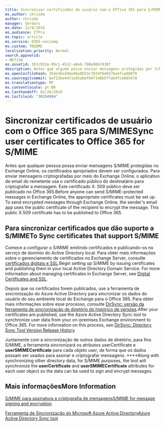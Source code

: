 ```yaml
---
title: Sincronizar certificados de usuário com o Office 365 para S/MIME
ms.author: chrisda
author: chrisda
manager: Serdars
ms.date: 12/9/2016
ms.audience: ITPro
ms.topic: article
ms.service: O365-seccomp
ms.custom: TN2DMC
localization_priority: Normal
search.appverid:
- MET150
ms.assetid: 351c932e-99c1-4512-a6e8-788e90b7838f
description: Antes que alguém possa enviar mensagens protegidas por S/MIME, os certificados adequados deverão ser configurados. Para enviar mensagens criptografadas por meio do Exchange Online, o programa de email do destinatário usa o certificado público do destinatário para criptografar a mensagem. Este certificado X.509 público deve ser publicado no Office 365.
ms.openlocfilehash: 35de3ba34be48a8553c7034f646576e4fca8b870
ms.sourcegitcommit: baf23be44f1ed5abbf84f140b5ffa64fce605478
ms.translationtype: MT
ms.contentlocale: pt-BR
ms.lasthandoff: 02/26/2019
ms.locfileid: "30294994"
---
```

# <a name="sync-user-certificates-to-office-365-for-smime"></a><span data-ttu-id="3b167-105">Sincronizar certificados de usuário com o Office 365 para S/MIME</span><span class="sxs-lookup"><span data-stu-id="3b167-105">Sync user certificates to Office 365 for S/MIME</span></span>

<span data-ttu-id="3b167-p102">Antes que qualquer pessoa possa enviar mensagens S/MIME protegidas no Exchange Online, os certificados apropriados devem ser configurados. Para enviar mensagens criptografadas por meio do Exchange Online, o aplicativo de email do remetente usa o certificado público do destinatário para criptografar a mensagem. Este certificado X. 509 público deve ser publicado no Office 365.</span><span class="sxs-lookup"><span data-stu-id="3b167-p102">Before anyone can send S/MIME-protected messages in Exchange Online, the appropriate certificates must be set up. To send encrypted messages through Exchange Online, the sender's email app uses the public certificate of the recipient to encrypt the message. This public X.509 certificate has to be published to Office 365.</span></span>

## <a name="to-sync-certificates-that-support-smime"></a><span data-ttu-id="3b167-109">Para sincronizar certificados que dão suporte a S/MIME</span><span class="sxs-lookup"><span data-stu-id="3b167-109">To Sync certificates that support S/MIME</span></span>

<span data-ttu-id="3b167-p103">Comece a configurar o S/MIME emitindo certificados e publicando-os no serviço de domínio do Active Directory local. Para obter mais informações sobre o gerenciamento de certificados no Exchange Server, consulte [certificados digitais e SSL](http://technet.microsoft.com/library/a9e2e08c-d46a-4135-a387-eb653212b676.aspx).</span><span class="sxs-lookup"><span data-stu-id="3b167-p103">Begin setting up S/MIME by issuing certificates and publishing them in your local Active Directory Domain Service. For more information about managing certificates in Exchange Server, see [Digital Certificates and SSL](http://technet.microsoft.com/library/a9e2e08c-d46a-4135-a387-eb653212b676.aspx).</span></span>

<span data-ttu-id="3b167-p104">Depois que os certificados forem publicados, use a ferramenta de sincronização do Azure Active Directory para sincronizar os dados do usuário do seu ambiente local do Exchange para o Office 365. Para obter mais informações sobre esse processo, consulte [DirSync: versão da ferramenta de sincronização de diretório do histórico de versões](https://go.microsoft.com/fwlink/p/?LinkId=392587).</span><span class="sxs-lookup"><span data-stu-id="3b167-p104">After your certificates are published, use the Azure Active Directory Sync tool to synchronize user data from your on-premises Exchange environment to Office 365. For more information on this process, see [DirSync: Directory Sync Tool Version Release History](https://go.microsoft.com/fwlink/p/?LinkId=392587).</span></span>

<span data-ttu-id="3b167-114">Juntamente com a sincronização de outros dados de diretório, para fins S/MIME, a ferramenta sincronizará os atributos userCertificate e **userSMIMECertificate** para cada objeto user, de forma que os dados possam ser usados para assinar e criptografar mensagens. \*\*\*\*</span><span class="sxs-lookup"><span data-stu-id="3b167-114">Along with synchronizing other directory data, for S/MIME purposes, the tool will synchronize the  **userCertificate** and **userSMIMECertificate** attributes for each user object so the data can be used to sign and encrypt messages.</span></span>

## <a name="more-information"></a><span data-ttu-id="3b167-115">Mais informações</span><span class="sxs-lookup"><span data-stu-id="3b167-115">More Information</span></span>

[<span data-ttu-id="3b167-116">S/MIME para assinatura e criptografia de mensagens</span><span class="sxs-lookup"><span data-stu-id="3b167-116">S/MIME for message signing and encryption</span></span>](s-mime-for-message-signing-and-encryption.md)

[<span data-ttu-id="3b167-117">Ferramenta de Sincronização do Microsoft Azure Active Directory</span><span class="sxs-lookup"><span data-stu-id="3b167-117">Azure Active Directory Sync tool</span></span>](https://go.microsoft.com/fwlink/p/?LinkId=392587)
